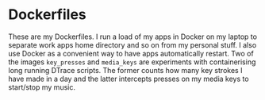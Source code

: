# Dockerfiles

These are my Dockerfiles.  I run a load of my apps in Docker on my laptop to separate work apps
home directory and so on from my personal stuff.  I also use Docker as a convenient way to have
apps automatically restart.  Two of the images `key_presses` and `media_keys` are experiments with
containerising long running DTrace scripts.  The former counts how many key strokes I have made in
a day and the latter intercepts presses on my media keys to start/stop my music.


